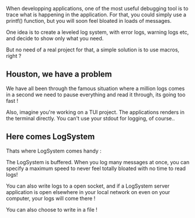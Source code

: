 
When developping applications, one of the most useful debugging tool is to trace
what is happening in the application.
For that, you could simply use a printf() function, but you will soon feel
bloated in loads of messages.

One idea is to create a leveled log system, with error logs, warning logs etc,
and decide to show only what you need.

But no need of a real project for that, a simple solution is to use macros, right ?

## Houston, we have a problem

We have all been through the famous situation where a million logs comes in a second
we need to pause everything and read it through, its going too fast !

Also, imagine you're working on a TUI project. The applications renders in the terminal 
directly. You can't use your stdout for logging, of course..

## Here comes LogSystem

Thats where LogSystem comes handy :

The LogSystem is buffered. When you log many messages at once, you can specify 
a maximum speed to never feel totally bloated with no time to read logs!

You can also write logs to a open socket, 
and if a LogSystem server application is open elsewhere in your local network on even on your computer, your logs will come there !

You can also choose to write in a file !